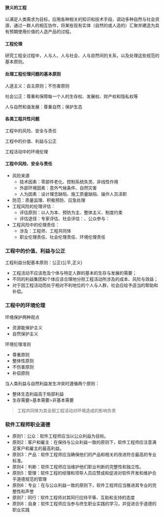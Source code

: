 #### 狭义的工程
以满足人类需求为目标，应用各种相关的知识和技术手段，调动多种自然与社会资源，通过一群人的相互协作，将某些现有实体（自然的或人造的）汇聚并建造为具有预期使用价值的人造产品的过程。

#### 工程伦理
研究工程全过程中，人与人、人与社会、人与自然间的关系，以及处理这些规范的基本原则。

#### 处理工程伦理问题的基本原则
人道主义：自主原则；不伤害原则

社会公正：尊重和保障每一个人的生存权、发展权、财产权和隐私权等

人与自然和谐发展：尊重自然；保护生态

#### 各类工程共性问题
工程中的风险、安全与责任

工程中的价值、利益与公正

工程活动中的环境伦理

#### 工程中风险、安全与责任
+ 风险来源
    - 技术因素：零部件老化、控制系统失灵、非线性作用
    - 外部环境因素：意外气候条件、自然灾害
    - 人为因素：设计理念缺陷、施工质量缺陷、操作人员渎职
+ 防范：质量监理、积极预防、应急处理
+ 工程风险的伦理评估：
    - 评估原则：以人为本、预防为主、整体主义、制度约束
    - 评估途径：专家评估、社会评估：、公众参与：
+ 工程风险中的伦理责任：
    - 涉及：工程师、工程共同体
    - 职业伦理责任、社会伦理责任、环境伦理责任

### 工程中的价值、利益与公正
工程利益分配基本原则：公正(公平,正义)

+ 工程活动不应该危及个体与特定人群的基本的生存与发展的需要；
+ 不同的利益集团和个体应该合理地分担工程活动所涉及的成本、风险与效益；
+ 对于因工程活动而处于相对不利地位的个人与人群，社会应给予适当的帮助和补偿。

### 工程中的环境伦理
环境保护两种观点

+ 资源能保护主义
+ 自然保护主义

环境伦理准则

+ 尊重原则
+ 整体性原则
+ 不伤害原则
+ 补偿原则

当人类利益与自然利益发生冲突时遵循两个原则：

+ 整体生态利益高于局部利益
+ 生存需要>基本需要>非基本需要

> 工程共同体为其全部工程活动对环境造成的影响负责
>

### 软件工程师职业道德
+ 原则1：公众：软件工程师应当以公众利益为目标。
+ 原则2：客户和雇主：在保持与公众利益一致的原则下，软件工程师应注意满足客户和雇主的最高利益。
+ 原则3：产品：软件工程师应当确保他们的产品和相关的改进符合最高的专业标准。
+ 原则4：判断：软件工程师应当维护他们职业判断的完整性和独立性。
+ 原则5：管理：软件工程的经理和领导人员应赞成和促进对软件开发和维护合乎道德规范的管理
+ 原则6：专业：在与公众利益一致的原则下，软件工程师应当推进其专业的完整性和声誉
+ 原则7：同行：软件工程师对其同行应持平等、互助和支持的态度
+ 原则8：自身：软件工程师应当参与终生职业实践的学习，并促进合乎道德的职业实践

